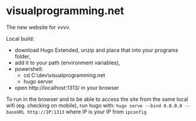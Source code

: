 # visualprogramming.net

The new website for vvvv.

Local build:
* download Hugo Extended, unzip and place that into your programs folder,
* add it to your path (environment variables),
* powershell: 
  * cd C:\dev\visualprogramming.net
  * hugo server
* open http://localhost:1313/ in your browser

To run in the browser and to be able to access the site from the same local wifi (eg. checking on mobile), run hugo with:
`hugo serve --bind 0.0.0.0 --baseURL http://IP:1313` where IP is your IP from `ipconfig`
